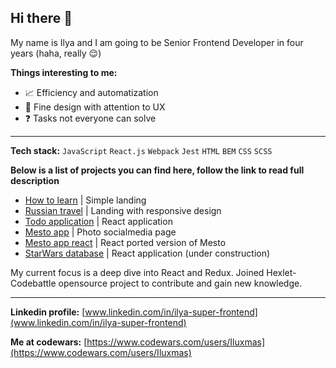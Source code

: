## Hi there 👋 

My name is Ilya and I am going to be Senior Frontend Developer in four years (haha, really :relieved:)

**Things interesting to me:**

- :chart_with_upwards_trend: Efficiency and automatization <!--`(don't want my memory to leak)`-->
- :apple: Fine design with attention to UX <!--`(it is already a lot of with poor usability)`-->
- :question: Tasks not everyone can solve <!--`( )`-->

***
**Tech stack:** `JavaScript` `React.js` `Webpack` `Jest` `HTML` `BEM` `CSS` `SCSS`

**Below is a list of projects you can find here, follow the link to read full description**

- [How to learn](https://github.com/Iluxmas/how-to-learn) | Simple landing         
- [Russian travel](https://github.com/Iluxmas/russian-travel) | Landing with responsive design   
- [Todo application](https://github.com/Iluxmas/To-do-app) | React application
- [Mesto app](https://github.com/Iluxmas/mesto) | Photo socialmedia page
- [Mesto app react](https://github.com/Iluxmas/mesto-react) | React ported version of Mesto
- [StarWars database](https://github.com/Iluxmas/Starwars-DB) | React application (under construction)

My current focus is a deep dive into React and Redux. Joined Hexlet-Codebattle opensource project to contribute and gain new knowledge.
***
**Linkedin profile:** [www.linkedin.com/in/ilya-super-frontend](www.linkedin.com/in/ilya-super-frontend)

**Me at codewars:** [https://www.codewars.com/users/Iluxmas](https://www.codewars.com/users/Iluxmas)

<!--
**Iluxmas/Iluxmas** is a ✨ _special_ ✨ repository because its `README.md` (this file) appears on your GitHub profile.

Here are some ideas to get you started:

- 🔭 I’m currently working on ...
- 🌱 I’m currently learning ...
- 👯 I’m looking to collaborate on ...
- 🤔 I’m looking for help with ...
- 💬 Ask me about ...
- 📫 How to reach me: ...
- 😄 Pronouns: ...
- ⚡ Fun fact: ...
-->
